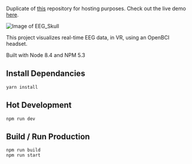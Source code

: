 Duplicate of [this](https://github.com/Kineviz/OpenBCI-WebXR-EEG) repository for hosting purposes.
Check out the live demo [here](https://reckless.technology/archive/openbci-webxr-eeg/).

![Image of EEG_Skull](https://github.com/jerknose/openbci-webxr-eeg/blob/master/src/images/OpenBCI-WebXR-EEG.gif?raw=true)

This project visualizes real-time EEG data, in VR, using an OpenBCI headset.

Built with Node 8.4 and NPM 5.3

Install Dependancies
------------

    yarn install

Hot Development
------------

    npm run dev

Build / Run Production
------------

    npm run build
    npm run start
